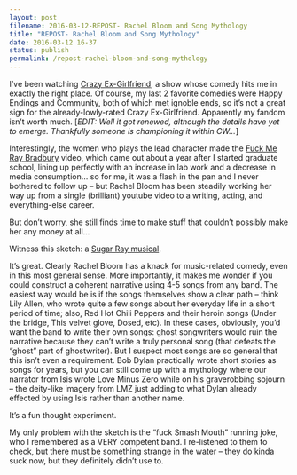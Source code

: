 ```yaml
---
layout: post
filename: 2016-03-12-REPOST- Rachel Bloom and Song Mythology
title: "REPOST- Rachel Bloom and Song Mythology"
date: 2016-03-12 16-37
status: publish
permalink: /repost-rachel-bloom-and-song-mythology
---
```

<p class="TextBody">I’ve been watching <a href="https://en.wikipedia.org/wiki/Crazy_Ex-Girlfriend_(TV_series)" target="_blank"><span class="InternetLink">Crazy Ex-Girlfriend</span></a>, a show whose comedy hits me in exactly the right place. Of course, my last 2 favorite comedies were Happy Endings and Community, both of which met ignoble ends, so it’s not a great sign for the already-lowly-rated Crazy Ex-Girlfriend. Apparently my fandom isn’t worth much. [<em>EDIT: Well it got renewed, although the details have yet to emerge. Thankfully someone is championing it within CW...</em>]</p>
<p class="TextBody">Interestingly, the women who plays the lead character made the <a href="https://www.youtube.com/watch?v=e1IxOS4VzKM" target="_blank"><span class="InternetLink">Fuck Me Ray Bradbury</span></a> video, which came out about a year after I started graduate school, lining up perfectly with an increase in lab work and a decrease in media consumption… so for me, it was a flash in the pan and I never bothered to follow up – but Rachel Bloom has been steadily working her way up from a single (brilliant) youtube video to a writing, acting, and everything-else career.</p>
<p class="TextBody">But don’t worry, she still finds time to make stuff that couldn’t possibly make her any money at all…</p>
<p class="TextBody">Witness this sketch: a <a href="https://www.youtube.com/watch?v=li1uORCIYeI" target="_blank"><span class="InternetLink">Sugar Ray musical</span></a>.</p>
<p class="TextBody">It’s great. Clearly Rachel Bloom has a knack for music-related comedy, even in this most general sense. More importantly, it makes me wonder if you could construct a coherent narrative using 4-5 songs from any band. The easiest way would be is if the songs themselves show a clear path – think Lily Allen, who wrote quite a few songs about her everyday life in a short period of time; also, Red Hot Chili Peppers and their heroin songs (Under the bridge, This velvet glove, Dosed, etc). In these cases, obviously, you’d want the band to write their own songs: ghost songwriters would ruin the narrative because they can’t write a truly personal song (that defeats the “ghost” part of ghostwriter). But I suspect most songs are so general that this isn’t even a requirement. Bob Dylan practically wrote short stories as songs for years, but you can still come up with a mythology where our narrator from Isis wrote Love Minus Zero while on his graverobbing sojourn – the deity-like imagery from LMZ just adding to what Dylan already effected by using Isis rather than another name.</p>
<p class="TextBody">It’s a fun thought experiment.</p>
<p class="TextBody">My only problem with the sketch is the “fuck Smash Mouth” running joke, who I remembered as a VERY competent band. I re-listened to them to check, but there must be something strange in the water – they do kinda suck now, but they definitely didn’t use to.</p>